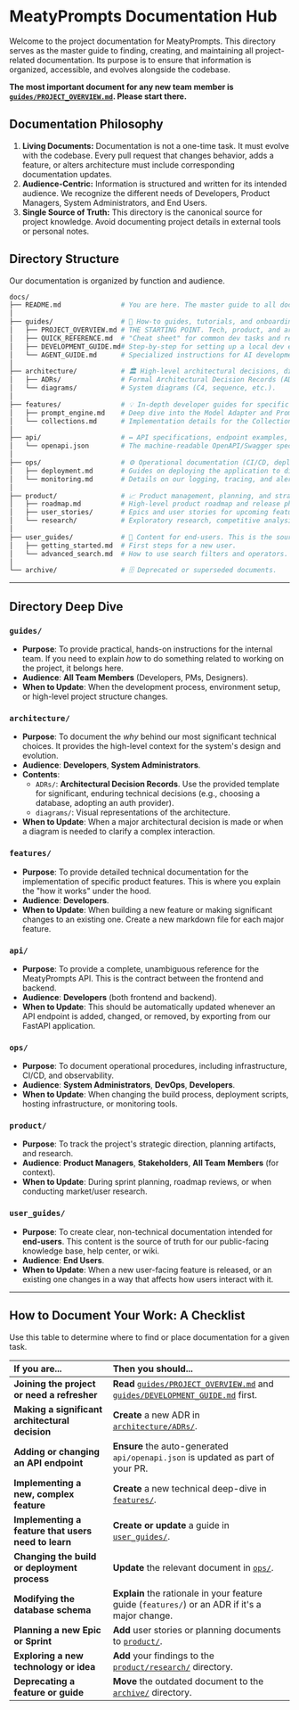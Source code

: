 # MeatyPrompts Documentation Hub

Welcome to the project documentation for MeatyPrompts. This directory serves as the master guide to finding, creating, and maintaining all project-related documentation. Its purpose is to ensure that information is organized, accessible, and evolves alongside the codebase.

**The most important document for any new team member is [`guides/PROJECT_OVERVIEW.md`](guides/PROJECT_OVERVIEW.md). Please start there.**

## Documentation Philosophy

1. **Living Documents:** Documentation is not a one-time task. It must evolve with the codebase. Every pull request that changes behavior, adds a feature, or alters architecture must include corresponding documentation updates.
2. **Audience-Centric:** Information is structured and written for its intended audience. We recognize the different needs of Developers, Product Managers, System Administrators, and End Users.
3. **Single Source of Truth:** This directory is the canonical source for project knowledge. Avoid documenting project details in external tools or personal notes.

## Directory Structure

Our documentation is organized by function and audience.

```graphql
docs/
├── README.md               # You are here. The master guide to all documentation.
│
├── guides/                 # 📖 How-to guides, tutorials, and onboarding for the team.
│   ├── PROJECT_OVERVIEW.md # THE STARTING POINT. Tech, product, and architecture summary.
│   ├── QUICK_REFERENCE.md  # "Cheat sheet" for common dev tasks and repo layout.
│   ├── DEVELOPMENT_GUIDE.md# Step-by-step for setting up a local dev environment.
│   └── AGENT_GUIDE.md      # Specialized instructions for AI development agents.
│
├── architecture/           # 🏛️ High-level architectural decisions, diagrams, and patterns.
│   ├── ADRs/               # Formal Architectural Decision Records (ADRs).
│   └── diagrams/           # System diagrams (C4, sequence, etc.).
│
├── features/               # 💡 In-depth developer guides for specific application features.
│   ├── prompt_engine.md    # Deep dive into the Model Adapter and Prompt Engine.
│   └── collections.md      # Implementation details for the Collections feature.
│
├── api/                    # ↔️ API specifications, endpoint examples, and data contracts.
│   └── openapi.json        # The machine-readable OpenAPI/Swagger specification.
│
├── ops/                    # ⚙️ Operational documentation (CI/CD, deployment, observability).
│   ├── deployment.md       # Guides on deploying the application to different environments.
│   └── monitoring.md       # Details on our logging, tracing, and alerting setup.
│
├── product/                # 📈 Product management, planning, and strategic documents.
│   ├── roadmap.md          # High-level product roadmap and release phases.
│   ├── user_stories/       # Epics and user stories for upcoming features.
│   └── research/           # Exploratory research, competitive analysis, and PoCs.
│
├── user_guides/            # 👤 Content for end-users. This is the source for our future public wiki/help center.
│   ├── getting_started.md  # First steps for a new user.
│   └── advanced_search.md  # How to use search filters and operators.
│
└── archive/                # 🗄️ Deprecated or superseded documents.
```

---

## Directory Deep Dive

### `guides/`

- **Purpose**: To provide practical, hands-on instructions for the internal team. If you need to explain *how* to do something related to working on the project, it belongs here.
- **Audience**: **All Team Members** (Developers, PMs, Designers).
- **When to Update**: When the development process, environment setup, or high-level project structure changes.

### `architecture/`

- **Purpose**: To document the *why* behind our most significant technical choices. It provides the high-level context for the system's design and evolution.
- **Audience**: **Developers**, **System Administrators**.
- **Contents**:
  - `ADRs/`: **Architectural Decision Records**. Use the provided template for significant, enduring technical decisions (e.g., choosing a database, adopting an auth provider).
  - `diagrams/`: Visual representations of the architecture.
- **When to Update**: When a major architectural decision is made or when a diagram is needed to clarify a complex interaction.

### `features/`

- **Purpose**: To provide detailed technical documentation for the implementation of specific product features. This is where you explain the "how it works" under the hood.
- **Audience**: **Developers**.
- **When to Update**: When building a new feature or making significant changes to an existing one. Create a new markdown file for each major feature.

### `api/`

- **Purpose**: To provide a complete, unambiguous reference for the MeatyPrompts API. This is the contract between the frontend and backend.
- **Audience**: **Developers** (both frontend and backend).
- **When to Update**: This should be automatically updated whenever an API endpoint is added, changed, or removed, by exporting from our FastAPI application.

### `ops/`

- **Purpose**: To document operational procedures, including infrastructure, CI/CD, and observability.
- **Audience**: **System Administrators**, **DevOps**, **Developers**.
- **When to Update**: When changing the build process, deployment scripts, hosting infrastructure, or monitoring tools.

### `product/`

- **Purpose**: To track the project's strategic direction, planning artifacts, and research.
- **Audience**: **Product Managers**, **Stakeholders**, **All Team Members** (for context).
- **When to Update**: During sprint planning, roadmap reviews, or when conducting market/user research.

### `user_guides/`

- **Purpose**: To create clear, non-technical documentation intended for **end-users**. This content is the source of truth for our public-facing knowledge base, help center, or wiki.
- **Audience**: **End Users**.
- **When to Update**: When a new user-facing feature is released, or an existing one changes in a way that affects how users interact with it.

---

## How to Document Your Work: A Checklist

Use this table to determine where to find or place documentation for a given task.

| If you are...                                       | Then you should...                                                                                                                      |
| :-------------------------------------------------- | :-------------------------------------------------------------------------------------------------------------------------------------- |
| **Joining the project or need a refresher**         | **Read** [`guides/PROJECT_OVERVIEW.md`](guides/PROJECT_OVERVIEW.md) and [`guides/DEVELOPMENT_GUIDE.md`](guides/DEVELOPMENT_GUIDE.md) first. |
| **Making a significant architectural decision**     | **Create** a new ADR in [`architecture/ADRs/`](architecture/ADRs/).                                                                      |
| **Adding or changing an API endpoint**              | **Ensure** the auto-generated `api/openapi.json` is updated as part of your PR.                                                         |
| **Implementing a new, complex feature**             | **Create** a new technical deep-dive in [`features/`](features/).                                                                       |
| **Implementing a feature that users need to learn** | **Create or update** a guide in [`user_guides/`](user_guides/).                                                                         |
| **Changing the build or deployment process**        | **Update** the relevant document in [`ops/`](ops/).                                                                                     |
| **Modifying the database schema**                   | **Explain** the rationale in your feature guide (`features/`) or an ADR if it's a major change.                                         |
| **Planning a new Epic or Sprint**                   | **Add** user stories or planning documents to [`product/`](product/).                                                                   |
| **Exploring a new technology or idea**              | **Add** your findings to the [`product/research/`](product/research/) directory.                                                         |
| **Deprecating a feature or guide**                  | **Move** the outdated document to the [`archive/`](archive/) directory.                                                                  |
